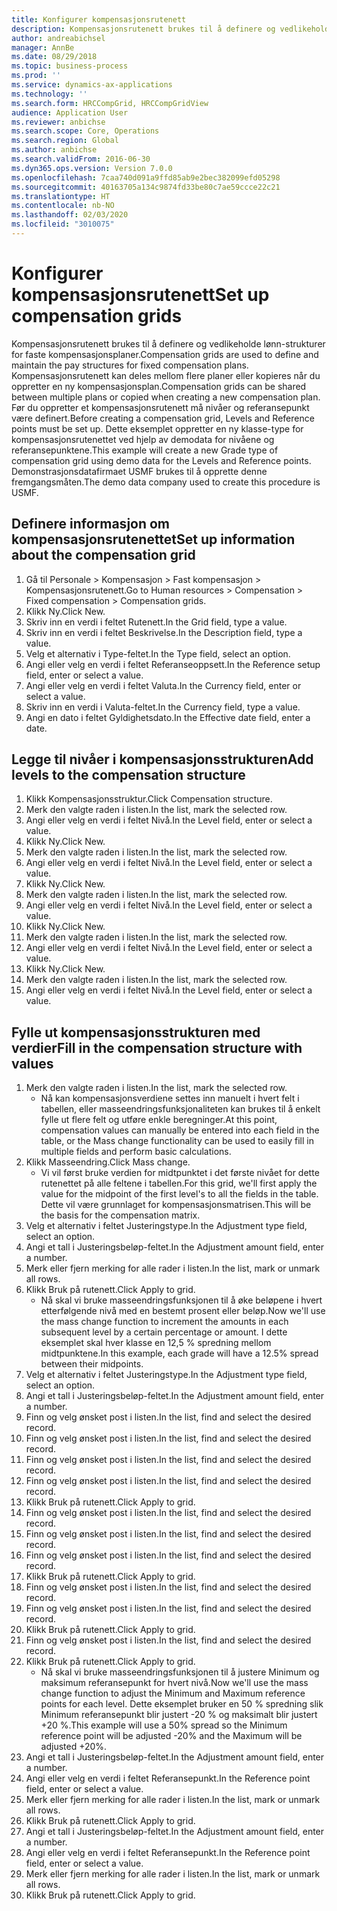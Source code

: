 ```yaml
---
title: Konfigurer kompensasjonsrutenett
description: Kompensasjonsrutenett brukes til å definere og vedlikeholde lønn-strukturer for faste kompensasjonsplaner.
author: andreabichsel
manager: AnnBe
ms.date: 08/29/2018
ms.topic: business-process
ms.prod: ''
ms.service: dynamics-ax-applications
ms.technology: ''
ms.search.form: HRCCompGrid, HRCCompGridView
audience: Application User
ms.reviewer: anbichse
ms.search.scope: Core, Operations
ms.search.region: Global
ms.author: anbichse
ms.search.validFrom: 2016-06-30
ms.dyn365.ops.version: Version 7.0.0
ms.openlocfilehash: 7caa740d091a9ffd85ab9e2bec382099efd05298
ms.sourcegitcommit: 40163705a134c9874fd33be80c7ae59ccce22c21
ms.translationtype: HT
ms.contentlocale: nb-NO
ms.lasthandoff: 02/03/2020
ms.locfileid: "3010075"
---
```

# <a name="set-up-compensation-grids"></a><span data-ttu-id="ea148-103">Konfigurer kompensasjonsrutenett</span><span class="sxs-lookup"><span data-stu-id="ea148-103">Set up compensation grids</span></span>

<span data-ttu-id="ea148-104">Kompensasjonsrutenett brukes til å definere og vedlikeholde lønn-strukturer for faste kompensasjonsplaner.</span><span class="sxs-lookup"><span data-stu-id="ea148-104">Compensation grids are used to define and maintain the pay structures for fixed compensation plans.</span></span> <span data-ttu-id="ea148-105">Kompensasjonsrutenett kan deles mellom flere planer eller kopieres når du oppretter en ny kompensasjonsplan.</span><span class="sxs-lookup"><span data-stu-id="ea148-105">Compensation grids can be shared between multiple plans or copied when creating a new compensation plan.</span></span>  <span data-ttu-id="ea148-106">Før du oppretter et kompensasjonsrutenett må nivåer og referansepunkt være definert.</span><span class="sxs-lookup"><span data-stu-id="ea148-106">Before creating a compensation grid, Levels and Reference points must be set up.</span></span> <span data-ttu-id="ea148-107">Dette eksemplet oppretter en ny klasse-type for kompensasjonsrutenettet ved hjelp av demodata for nivåene og referansepunktene.</span><span class="sxs-lookup"><span data-stu-id="ea148-107">This example will create a new Grade type of compensation grid using demo data for the Levels and Reference points.</span></span> <span data-ttu-id="ea148-108">Demonstrasjonsdatafirmaet USMF brukes til å opprette denne fremgangsmåten.</span><span class="sxs-lookup"><span data-stu-id="ea148-108">The demo data company used to create this procedure is USMF.</span></span>


## <a name="set-up-information-about-the-compensation-grid"></a><span data-ttu-id="ea148-109">Definere informasjon om kompensasjonsrutenettet</span><span class="sxs-lookup"><span data-stu-id="ea148-109">Set up information about the compensation grid</span></span>
1. <span data-ttu-id="ea148-110">Gå til Personale > Kompensasjon > Fast kompensasjon > Kompensasjonsrutenett.</span><span class="sxs-lookup"><span data-stu-id="ea148-110">Go to Human resources > Compensation > Fixed compensation > Compensation grids.</span></span>
2. <span data-ttu-id="ea148-111">Klikk Ny.</span><span class="sxs-lookup"><span data-stu-id="ea148-111">Click New.</span></span>
3. <span data-ttu-id="ea148-112">Skriv inn en verdi i feltet Rutenett.</span><span class="sxs-lookup"><span data-stu-id="ea148-112">In the Grid field, type a value.</span></span>
4. <span data-ttu-id="ea148-113">Skriv inn en verdi i feltet Beskrivelse.</span><span class="sxs-lookup"><span data-stu-id="ea148-113">In the Description field, type a value.</span></span>
5. <span data-ttu-id="ea148-114">Velg et alternativ i Type-feltet.</span><span class="sxs-lookup"><span data-stu-id="ea148-114">In the Type field, select an option.</span></span>
6. <span data-ttu-id="ea148-115">Angi eller velg en verdi i feltet Referanseoppsett.</span><span class="sxs-lookup"><span data-stu-id="ea148-115">In the Reference setup field, enter or select a value.</span></span>
7. <span data-ttu-id="ea148-116">Angi eller velg en verdi i feltet Valuta.</span><span class="sxs-lookup"><span data-stu-id="ea148-116">In the Currency field, enter or select a value.</span></span>
8. <span data-ttu-id="ea148-117">Skriv inn en verdi i Valuta-feltet.</span><span class="sxs-lookup"><span data-stu-id="ea148-117">In the Currency field, type a value.</span></span>
9. <span data-ttu-id="ea148-118">Angi en dato i feltet Gyldighetsdato.</span><span class="sxs-lookup"><span data-stu-id="ea148-118">In the Effective date field, enter a date.</span></span>

## <a name="add-levels-to-the-compensation-structure"></a><span data-ttu-id="ea148-119">Legge til nivåer i kompensasjonsstrukturen</span><span class="sxs-lookup"><span data-stu-id="ea148-119">Add levels to the compensation structure</span></span>
1. <span data-ttu-id="ea148-120">Klikk Kompensasjonsstruktur.</span><span class="sxs-lookup"><span data-stu-id="ea148-120">Click Compensation structure.</span></span>
2. <span data-ttu-id="ea148-121">Merk den valgte raden i listen.</span><span class="sxs-lookup"><span data-stu-id="ea148-121">In the list, mark the selected row.</span></span>
3. <span data-ttu-id="ea148-122">Angi eller velg en verdi i feltet Nivå.</span><span class="sxs-lookup"><span data-stu-id="ea148-122">In the Level field, enter or select a value.</span></span>
4. <span data-ttu-id="ea148-123">Klikk Ny.</span><span class="sxs-lookup"><span data-stu-id="ea148-123">Click New.</span></span>
5. <span data-ttu-id="ea148-124">Merk den valgte raden i listen.</span><span class="sxs-lookup"><span data-stu-id="ea148-124">In the list, mark the selected row.</span></span>
6. <span data-ttu-id="ea148-125">Angi eller velg en verdi i feltet Nivå.</span><span class="sxs-lookup"><span data-stu-id="ea148-125">In the Level field, enter or select a value.</span></span>
7. <span data-ttu-id="ea148-126">Klikk Ny.</span><span class="sxs-lookup"><span data-stu-id="ea148-126">Click New.</span></span>
8. <span data-ttu-id="ea148-127">Merk den valgte raden i listen.</span><span class="sxs-lookup"><span data-stu-id="ea148-127">In the list, mark the selected row.</span></span>
9. <span data-ttu-id="ea148-128">Angi eller velg en verdi i feltet Nivå.</span><span class="sxs-lookup"><span data-stu-id="ea148-128">In the Level field, enter or select a value.</span></span>
10. <span data-ttu-id="ea148-129">Klikk Ny.</span><span class="sxs-lookup"><span data-stu-id="ea148-129">Click New.</span></span>
11. <span data-ttu-id="ea148-130">Merk den valgte raden i listen.</span><span class="sxs-lookup"><span data-stu-id="ea148-130">In the list, mark the selected row.</span></span>
12. <span data-ttu-id="ea148-131">Angi eller velg en verdi i feltet Nivå.</span><span class="sxs-lookup"><span data-stu-id="ea148-131">In the Level field, enter or select a value.</span></span>
13. <span data-ttu-id="ea148-132">Klikk Ny.</span><span class="sxs-lookup"><span data-stu-id="ea148-132">Click New.</span></span>
14. <span data-ttu-id="ea148-133">Merk den valgte raden i listen.</span><span class="sxs-lookup"><span data-stu-id="ea148-133">In the list, mark the selected row.</span></span>
15. <span data-ttu-id="ea148-134">Angi eller velg en verdi i feltet Nivå.</span><span class="sxs-lookup"><span data-stu-id="ea148-134">In the Level field, enter or select a value.</span></span>

## <a name="fill-in-the-compensation-structure-with-values"></a><span data-ttu-id="ea148-135">Fylle ut kompensasjonsstrukturen med verdier</span><span class="sxs-lookup"><span data-stu-id="ea148-135">Fill in the compensation structure with values</span></span>
1. <span data-ttu-id="ea148-136">Merk den valgte raden i listen.</span><span class="sxs-lookup"><span data-stu-id="ea148-136">In the list, mark the selected row.</span></span>
    * <span data-ttu-id="ea148-137">Nå kan kompensasjonsverdiene settes inn manuelt i hvert felt i tabellen, eller masseendringsfunksjonaliteten kan brukes til å enkelt fylle ut flere felt og utføre enkle beregninger.</span><span class="sxs-lookup"><span data-stu-id="ea148-137">At this point, compensation values can manually be entered into each field in the table, or the Mass change functionality can be used to easily fill in multiple fields and perform basic calculations.</span></span>  
2. <span data-ttu-id="ea148-138">Klikk Masseendring.</span><span class="sxs-lookup"><span data-stu-id="ea148-138">Click Mass change.</span></span>
    * <span data-ttu-id="ea148-139">Vi vil først bruke verdien for midtpunktet i det første nivået for dette rutenettet på alle feltene i tabellen.</span><span class="sxs-lookup"><span data-stu-id="ea148-139">For this grid, we'll first apply the value for the midpoint of the first level's to all the fields in the table.</span></span> <span data-ttu-id="ea148-140">Dette vil være grunnlaget for kompensasjonsmatrisen.</span><span class="sxs-lookup"><span data-stu-id="ea148-140">This will be the basis for the compensation matrix.</span></span>  
3. <span data-ttu-id="ea148-141">Velg et alternativ i feltet Justeringstype.</span><span class="sxs-lookup"><span data-stu-id="ea148-141">In the Adjustment type field, select an option.</span></span>
4. <span data-ttu-id="ea148-142">Angi et tall i Justeringsbeløp-feltet.</span><span class="sxs-lookup"><span data-stu-id="ea148-142">In the Adjustment amount field, enter a number.</span></span>
5. <span data-ttu-id="ea148-143">Merk eller fjern merking for alle rader i listen.</span><span class="sxs-lookup"><span data-stu-id="ea148-143">In the list, mark or unmark all rows.</span></span>
6. <span data-ttu-id="ea148-144">Klikk Bruk på rutenett.</span><span class="sxs-lookup"><span data-stu-id="ea148-144">Click Apply to grid.</span></span>
    * <span data-ttu-id="ea148-145">Nå skal vi bruke masseendringsfunksjonen til å øke beløpene i hvert etterfølgende nivå med en bestemt prosent eller beløp.</span><span class="sxs-lookup"><span data-stu-id="ea148-145">Now we'll use the mass change function to increment the amounts in each subsequent level by a certain percentage or amount.</span></span> <span data-ttu-id="ea148-146">I dette eksemplet skal hver klasse en 12,5 % spredning mellom midtpunktene.</span><span class="sxs-lookup"><span data-stu-id="ea148-146">In this example, each grade will have a 12.5% spread between their midpoints.</span></span>  
7. <span data-ttu-id="ea148-147">Velg et alternativ i feltet Justeringstype.</span><span class="sxs-lookup"><span data-stu-id="ea148-147">In the Adjustment type field, select an option.</span></span>
8. <span data-ttu-id="ea148-148">Angi et tall i Justeringsbeløp-feltet.</span><span class="sxs-lookup"><span data-stu-id="ea148-148">In the Adjustment amount field, enter a number.</span></span>
9. <span data-ttu-id="ea148-149">Finn og velg ønsket post i listen.</span><span class="sxs-lookup"><span data-stu-id="ea148-149">In the list, find and select the desired record.</span></span>
10. <span data-ttu-id="ea148-150">Finn og velg ønsket post i listen.</span><span class="sxs-lookup"><span data-stu-id="ea148-150">In the list, find and select the desired record.</span></span>
11. <span data-ttu-id="ea148-151">Finn og velg ønsket post i listen.</span><span class="sxs-lookup"><span data-stu-id="ea148-151">In the list, find and select the desired record.</span></span>
12. <span data-ttu-id="ea148-152">Finn og velg ønsket post i listen.</span><span class="sxs-lookup"><span data-stu-id="ea148-152">In the list, find and select the desired record.</span></span>
13. <span data-ttu-id="ea148-153">Klikk Bruk på rutenett.</span><span class="sxs-lookup"><span data-stu-id="ea148-153">Click Apply to grid.</span></span>
14. <span data-ttu-id="ea148-154">Finn og velg ønsket post i listen.</span><span class="sxs-lookup"><span data-stu-id="ea148-154">In the list, find and select the desired record.</span></span>
15. <span data-ttu-id="ea148-155">Finn og velg ønsket post i listen.</span><span class="sxs-lookup"><span data-stu-id="ea148-155">In the list, find and select the desired record.</span></span>
16. <span data-ttu-id="ea148-156">Finn og velg ønsket post i listen.</span><span class="sxs-lookup"><span data-stu-id="ea148-156">In the list, find and select the desired record.</span></span>
17. <span data-ttu-id="ea148-157">Klikk Bruk på rutenett.</span><span class="sxs-lookup"><span data-stu-id="ea148-157">Click Apply to grid.</span></span>
18. <span data-ttu-id="ea148-158">Finn og velg ønsket post i listen.</span><span class="sxs-lookup"><span data-stu-id="ea148-158">In the list, find and select the desired record.</span></span>
19. <span data-ttu-id="ea148-159">Finn og velg ønsket post i listen.</span><span class="sxs-lookup"><span data-stu-id="ea148-159">In the list, find and select the desired record.</span></span>
20. <span data-ttu-id="ea148-160">Klikk Bruk på rutenett.</span><span class="sxs-lookup"><span data-stu-id="ea148-160">Click Apply to grid.</span></span>
21. <span data-ttu-id="ea148-161">Finn og velg ønsket post i listen.</span><span class="sxs-lookup"><span data-stu-id="ea148-161">In the list, find and select the desired record.</span></span>
22. <span data-ttu-id="ea148-162">Klikk Bruk på rutenett.</span><span class="sxs-lookup"><span data-stu-id="ea148-162">Click Apply to grid.</span></span>
    * <span data-ttu-id="ea148-163">Nå skal vi bruke masseendringsfunksjonen til å justere Minimum og maksimum referansepunkt for hvert nivå.</span><span class="sxs-lookup"><span data-stu-id="ea148-163">Now we'll use the mass change function to adjust the Minimum and Maximum reference points for each level.</span></span> <span data-ttu-id="ea148-164">Dette eksemplet bruker en 50 % spredning slik Minimum referansepunkt blir justert -20 % og maksimalt blir justert +20 %.</span><span class="sxs-lookup"><span data-stu-id="ea148-164">This example will use a 50% spread so the Minimum reference point will be adjusted -20% and the Maximum will be adjusted +20%.</span></span>  
23. <span data-ttu-id="ea148-165">Angi et tall i Justeringsbeløp-feltet.</span><span class="sxs-lookup"><span data-stu-id="ea148-165">In the Adjustment amount field, enter a number.</span></span>
24. <span data-ttu-id="ea148-166">Angi eller velg en verdi i feltet Referansepunkt.</span><span class="sxs-lookup"><span data-stu-id="ea148-166">In the Reference point field, enter or select a value.</span></span>
25. <span data-ttu-id="ea148-167">Merk eller fjern merking for alle rader i listen.</span><span class="sxs-lookup"><span data-stu-id="ea148-167">In the list, mark or unmark all rows.</span></span>
26. <span data-ttu-id="ea148-168">Klikk Bruk på rutenett.</span><span class="sxs-lookup"><span data-stu-id="ea148-168">Click Apply to grid.</span></span>
27. <span data-ttu-id="ea148-169">Angi et tall i Justeringsbeløp-feltet.</span><span class="sxs-lookup"><span data-stu-id="ea148-169">In the Adjustment amount field, enter a number.</span></span>
28. <span data-ttu-id="ea148-170">Angi eller velg en verdi i feltet Referansepunkt.</span><span class="sxs-lookup"><span data-stu-id="ea148-170">In the Reference point field, enter or select a value.</span></span>
29. <span data-ttu-id="ea148-171">Merk eller fjern merking for alle rader i listen.</span><span class="sxs-lookup"><span data-stu-id="ea148-171">In the list, mark or unmark all rows.</span></span>
30. <span data-ttu-id="ea148-172">Klikk Bruk på rutenett.</span><span class="sxs-lookup"><span data-stu-id="ea148-172">Click Apply to grid.</span></span>

